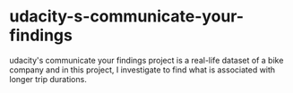 # udacity-s-communicate-your-findings
udacity's communicate your findings project is a real-life dataset of a bike company and in this project, I investigate to find what is associated with longer trip durations.
